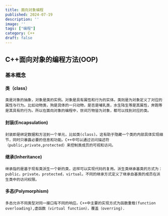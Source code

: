 ```yaml
---
title: 面向对象编程
published: 2024-07-19
description: ''
image: ''
tags: ["编程"]
category: C++
draft: false 
---
```

## C++面向对象的编程方法(OOP)
### 基本概念
#### 类（class）
    类是对象的抽象，对象是类的实例。对象是具有属性和行为的实体。类则是为对象定义了对应的属性与行为。比如动物类，狗是具体的一只动物，是否是哺乳类，水生陆生等是其属性，奔跑等是其具有的行为。所以在面向对象的编程中，世间万物皆为对象，都可以找到对应的类。
#### 封装(Encapsulation)
    封装即是绑定数据和方法到一个单元，比如类(class)。这有助于隐藏一个类的内部具体实现细节，同时只暴露必要的信息和功能。C++中可以通过访问描述符（public,private,protected）来控制类成员的可视和访问。
#### 继承(Inheritance) 
    继承指的是基于现有类派生一个新的类，这样可以实现代码的复用。派生类继承基类的方式为：public，private，protected，virtual。不同的继承方式定义了继承自基类的成员在派生类中的访问权限。
#### 多态(Polymorphism) 
    多态允许不同类型对同一接口有不同的响应。C++中主要的实现方式为函数重载(function overloading),虚函数（virtual function），覆盖（overring).
